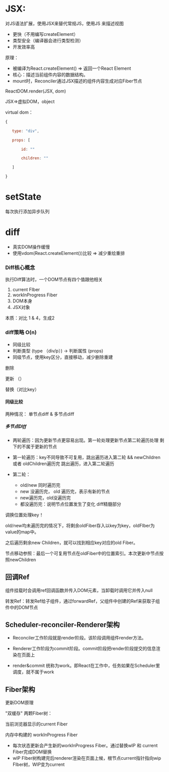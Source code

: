 # JSX:

对JS语法扩展，使用JSX来替代常规JS，使用JS 来描述视图

* 更快（不用编写createElement）
* 类型安全（编译器会进行类型检测）
* 开发效率高

原理：

* 被编译为React.createElement() => 返回一个React Element
* 核心：描述当前组件内容的数据结构。
* mount时，Reconciler通过JSX描述的组件内容生成对应Fiber节点

ReactDOM.render(JSX, dom)

JSX=>虚拟DOM，object

virtual dom： 

```javascript
{

​	type: "div",

​	props: [

​		id: ""	

​		children: ""

​	]

}
```



# setState

每次执行添加异步队列





# diff

* 真实DOM操作缓慢
* 使用vdom(React.createElement())比较 => 减少重绘重排

### Diff核心概念

执行Diff算法时，一个DOM节点有四个值跟他相关

1. current FIber
2. workInProgress Fiber
3. DOM本身
4. JSX对象

本质：对比 1 & 4，生成2



### diff策略 O(n)

* 同级比较
* 判断类型 (type （div/p）) -> 判断属性 (props)
* 同级节点，使用key区分，直接移动，减少删除重建

删除

更新 （）

替换（对比key）



#### 同级比较

两种情况： 单节点diff & 多节点diff



##### 多节点DIff

* 两轮遍历：因为更新节点更容易出现。第一轮处理更新节点第二轮遍历处理	剩下的不属于更新的节点
* 第一轮遍历：key不同导致不可复用，跳出遍历进入第二轮 && newChildren 或者 oldChildren遍历完 跳出遍历，进入第二轮遍历

* 第二轮：
  * old/new 同时遍历完
  * new 没遍历完， old 遍历完，表示有新的节点
  * new遍历完，old没遍历完
  * 都没遍历完：说明节点位置发生了变化 diff精髓部分

调换位置处理key！

old/new均未遍历完的情况下，将剩余oldFiber存入以key为key，oldFIber为value的map中。

之后遍历剩余new Children，就可以找到相应key对应的old Fiber。

节点移动参照：最后一个可复用节点在oldFiber中的位置索引。本次更新中节点按照newChildren

## 回调Ref

组件挂载时会调用ref回调函数并传入DOM元素，当卸载时调用它并传入null

转发Ref：转发Ref给子组件，通过forwardRef，父组件中创建的Ref来获取子组件中的DOM节点



## Scheduler-reconciler-Renderer架构

* Reconciler工作阶段就是render阶段。该阶段调用组件render方法。

* Renderer工作阶段为commit阶段。commit阶段把render阶段提交的信息渲染在页面上
* render&commit 统称为work。即React在工作中，任务如果在Scheduler里调度，就不属于work





## Fiber架构

更新DOM原理

"双缓存" 两颗Fiber树：

当前浏览器显示的current Fiber

内存中构建的 workInProgress Fiber

* 每次状态更新会产生新的workInProgress Fiber。通过替换wIP 和 current Fiber完成DOM替换
* wIP FIber树构建完后renderer渲染在页面上候，根节点current指针指向wip FIber树，WIP变为current

